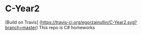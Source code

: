 # C-Year2

[Build on Travis] (https://travis-ci.org/egorzainullin/C-Year2.svg?branch=master)
This repo is C# homeworks
